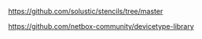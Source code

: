 https://github.com/solustic/stencils/tree/master

https://github.com/netbox-community/devicetype-library

